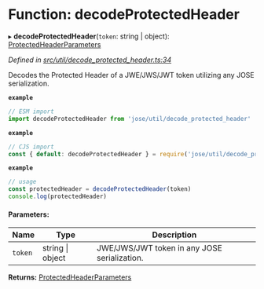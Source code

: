 # Function: decodeProtectedHeader

▸ **decodeProtectedHeader**(`token`: string \| object): [ProtectedHeaderParameters](../types/_util_decode_protected_header_.protectedheaderparameters.md)

*Defined in [src/util/decode_protected_header.ts:34](https://github.com/panva/jose/blob/v3.5.1/src/util/decode_protected_header.ts#L34)*

Decodes the Protected Header of a JWE/JWS/JWT token utilizing any JOSE serialization.

**`example`** 
```js
// ESM import
import decodeProtectedHeader from 'jose/util/decode_protected_header'
```

**`example`** 
```js
// CJS import
const { default: decodeProtectedHeader } = require('jose/util/decode_protected_header')
```

**`example`** 
```js
// usage
const protectedHeader = decodeProtectedHeader(token)
console.log(protectedHeader)
```

#### Parameters:

Name | Type | Description |
------ | ------ | ------ |
`token` | string \| object | JWE/JWS/JWT token in any JOSE serialization.  |

**Returns:** [ProtectedHeaderParameters](../types/_util_decode_protected_header_.protectedheaderparameters.md)
